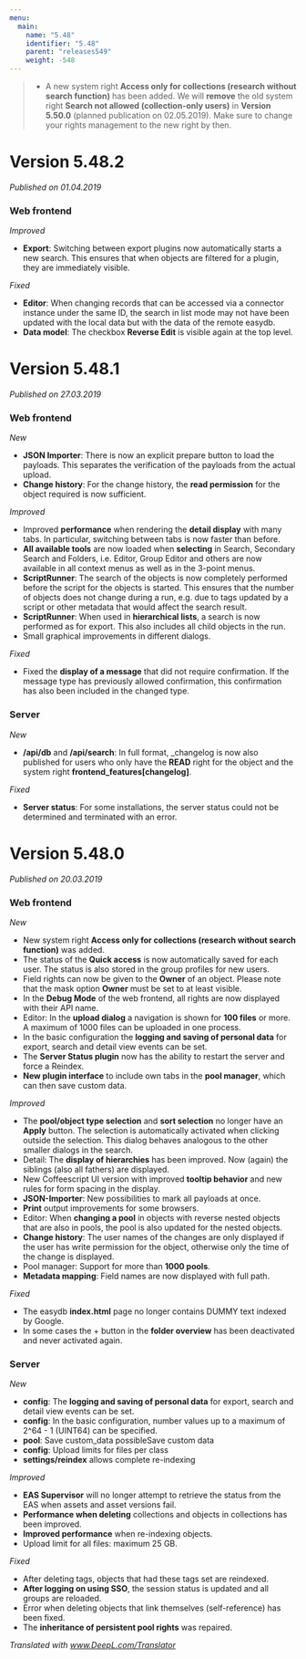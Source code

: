 ```yaml
---
menu:
  main:
    name: "5.48"
    identifier: "5.48"
    parent: "releases549"
    weight: -548
---
```


> * A new system right **Access only for collections (research without search function)** has been added. We will **remove** the old system right **Search not allowed (collection-only users)** in **Version 5.50.0** (planned publication on 02.05.2019). Make sure to change your rights management to the new right by then.

# Version 5.48.2

*Published on 01.04.2019*

### Web frontend

*Improved*

- **Export**: Switching between export plugins now automatically starts a new search. This ensures that when objects are filtered for a plugin, they are immediately visible.

*Fixed*

- **Editor**: When changing records that can be accessed via a connector instance under the same ID, the search in list mode may not have been updated with the local data but with the data of the remote easydb.
- **Data model**: The checkbox **Reverse Edit** is visible again at the top level.

# Version 5.48.1

*Published on 27.03.2019*

### Web frontend

*New*

- **JSON Importer**: There is now an explicit prepare button to load the payloads. This separates the verification of the payloads from the actual upload.
- **Change history**: For the change history, the **read permission** for the object required is now sufficient. 

*Improved*

- Improved **performance** when rendering the **detail display** with many tabs. In particular, switching between tabs is now faster than before.
- **All available tools** are now loaded when **selecting** in Search, Secondary Search and Folders, i.e. Editor, Group Editor and others are now available in all context menus as well as in the 3-point menus.
- **ScriptRunner**: The search of the objects is now completely performed before the script for the objects is started. This ensures that the number of objects does not change during a run, e.g. due to tags updated by a script or other metadata that would affect the search result.
- **ScriptRunner**: When used in **hierarchical lists**, a search is now performed as for export. This also includes all child objects in the run.
- Small graphical improvements in different dialogs.

*Fixed*

- Fixed the **display of a message** that did not require confirmation. If the message type has previously allowed confirmation, this confirmation has also been included in the changed type.

### Server

*New*

- **/api/db** and **/api/search**: In full format, _changelog is now also published for users who only have the **READ** right for the object and the system right **frontend_features[changelog]**.

*Fixed*

  - **Server status**: For some installations, the server status could not be determined and terminated with an error.

# Version 5.48.0

*Published on 20.03.2019*

### Web frontend

*New*

- New system right **Access only for collections (research without search function)** was added.
- The status of the **Quick access** is now automatically saved for each user. The status is also stored in the group profiles for new users.
- Field rights can now be given to the **Owner** of an object. Please note that the mask option **Owner** must be set to at least visible.
- In the **Debug Mode** of the web frontend, all rights are now displayed with their API name.
- Editor: In the **upload dialog** a navigation is shown for **100 files** or more. A maximum of 1000 files can be uploaded in one process.
- In the basic configuration the **logging and saving of personal data** for export, search and detail view events can be set.
- The **Server Status plugin** now has the ability to restart the server and force a Reindex.
- **New plugin interface** to include own tabs in the **pool manager**, which can then save custom data.

*Improved*

- The **pool/object type selection** and **sort selection** no longer have an **Apply** button. The selection is automatically activated when clicking outside the selection. This dialog behaves analogous to the other smaller dialogs in the search.
- Detail: The **display of hierarchies** has been improved. Now (again) the siblings (also all fathers) are displayed.
- New Coffeescript UI version with improved **tooltip behavior** and new rules for form spacing in the display.
- **JSON-Importer**: New possibilities to mark all payloads at once.
- **Print** output improvements for some browsers.
- Editor: When **changing a pool** in objects with reverse nested objects that are also in pools, the pool is also updated for the nested objects.
- **Change history**: The user names of the changes are only displayed if the user has write permission for the object, otherwise only the time of the change is displayed.
- Pool manager: Support for more than **1000 pools**.
- **Metadata mapping**: Field names are now displayed with full path.

*Fixed*

- The easydb **index.html** page no longer contains DUMMY text indexed by Google.
- In some cases the + button in the **folder overview** has been deactivated and never activated again.

### Server

*New*

- **config**: The **logging and saving of personal data** for export, search and detail view events can be set.
- **config**: In the basic configuration, number values up to a maximum of 2^64 - 1 (UINT64) can be specified.
- **pool**: Save custom_data possibleSave custom data
- **config**: Upload limits for files per class
- **settings/reindex** allows complete re-indexing

*Improved*

- **EAS Supervisor** will no longer attempt to retrieve the status from the EAS when assets and asset versions fail.
- **Performance when deleting** collections and objects in collections has been improved.
- **Improved performance** when re-indexing objects.
- Upload limit for all files: maximum 25 GB.

*Fixed*

- After deleting tags, objects that had these tags set are reindexed.
- **After logging on using SSO**, the session status is updated and all groups are reloaded.
- Error when deleting objects that link themselves (self-reference) has been fixed.
- The **inheritance of persistent pool rights** was repaired.

*Translated with www.DeepL.com/Translator*